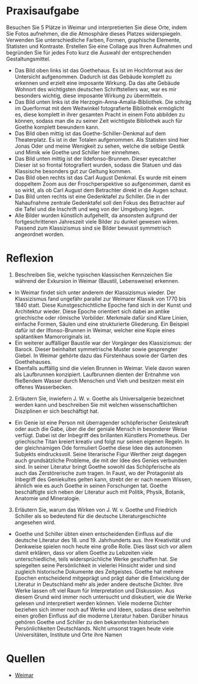 # Praxisaufgabe
Besuchen Sie 5 Plätze in Weimar und interpretierten Sie diese Orte, indem Sie Fotos aufnehmen, die die Atmosphäre dieses Platzes widerspiegeln. Verwenden Sie unterschiedliche Farben, Formen, graphische Elemente, Statisten und Kontraste. Erstellen Sie eine Collage aus Ihren Aufnahmen und begründen Sie für jedes Foto kurz die Auswahl der entsprechenden Gestaltungsmittel.
- Das Bild oben links ist das Goethehaus. Es ist im Hochformat aus der Untersicht aufgenommen. Dadurch ist das Gebäude komplett zu erkennen und erzielt eine imposante Wirkung. Da das alte Gebäude Wohnort des wichtigsten deutschen Schriftstellers war, war es mir besonders wichtig, diese imposante Wirkung zu übermitteln.
- Das Bild unten links ist die Herzogin-Anna-Amalia-Bibliothek. Die schräg im Querformat mit dem Weitwinkel fotografierte Bibliothek ermöglicht es, diese komplett in ihrer gesamten Pracht in einem Foto abbilden zu können, sodass man die zu seiner Zeit wichtigste Bibliothek auch für Goethe komplett bewundern kann.
- Das Bild oben mittig ist das Goethe-Schiller-Denkmal auf dem Theaterplatz. Es ist in der Totalen aufgenommen. Als Statisten sind hier Jonas Oder und meine Wenigkeit zu sehen, welche die selbige Gestik und Mimik wie Goethe und Schiller hier einnehmen.
- Das Bild unten mittig ist der Ildefonso-Brunnen. Dieser eyecatcher Dieser ist so frontal fotografiert wurden, sodass die Statuen und das Klassische besonders gut zur Geltung kommen.
- Das Bild oben rechts ist das Carl August Denkmal. Es wurde mit einem doppeltem Zoom aus der Froschperspektive so aufgenommen, damit es so wirkt, als ob Carl August dem Betrachter direkt in die Augen schaut.
- Das Bild unten rechts ist eine Gedenktafel zu Schiller. Die in der Nahaufnahme zentrale Gedenktafel soll den Fokus des Betrachter auf die Tafel und die Inschrift und weg von der Umgebung legen.
- Alle Bilder wurden künstlich aufgehellt, da ansonsten aufgrund der fortgeschrittenen Jahreszeit viele Bilder zu dunkel gewesen wären. Passend zum Klassizismus sind sie Bilder bewusst symmetrisch angeordnet worden.
# Reflexion
1.  Beschreiben Sie, welche typischen klassischen Kennzeichen Sie während der Exkursion in Weimar (Baustil, Lebensweise) erkennen.
- In Weimar findet sich unter anderem der Klassizismus wieder. Der Klassizismus fand ungefähr parallel zur Weimarer Klassik von 1770 bis 1840 statt. Diese Kunstgeschichtliche Epoche fand sich in der Kunst und Architektur wieder. Diese Epoche orientiert sich dabei an antike griechische oder römische Vorbilder. Merkmale dafür sind Klare Linien, einfache Formen, Säulen und eine strukturierte Gliederung. Ein Beispiel dafür ist der Ilfonso-Brunnen in Weimar, welcher eine Kopie eines spätantiken Mamororiginals ist.
- Ein weiterer auffälliger Baustile war der Vorgänger des Klassizismus: der Barock. Dieser beinhaltet symmetrische Muster sowie gesprengter Giebel. In Weimar gehörte dazu das Fürstenhaus sowie der Garten des Goethehauses.
- Ebenfalls auffällig sind die vielen Brunnen in Weimar. Viele davon waren als Laufbrunnen konzipiert. Laufbrunnen dienten der Entnahme von fließendem Wasser durch Menschen und Vieh und besitzen meist ein offenes Wasserbecken.
2.  Erläutern Sie, inwiefern J. W. v. Goethe als Universalgenie bezeichnet werden kann und beschreiben Sie mit welchen wissenschaftlichen Disziplinen er sich beschäftigt hat.
- Ein Genie ist eine Person mit überragender schöpferischer Geisteskraft oder auch die Gabe, über die der geniale Mensch in besonderer Weise verfügt. Dabei ist der Inbegriff des brillanten Künstlers Prometheus. Der griechische Titan kreiert kreativ und folgt nur seinen eigenen Regeln. In der gleichnamigen Ode formuliert Goethe diese Idee des autonomen Subjekts eindrucksvoll. Seine literarische Figur Werther zeigt dagegen auch grundsätzliche Probleme, die mit der Idee des Genies verbunden sind. In seiner Literatur bringt Goethe sowohl das Schöpferische als auch das Zerstörerische zum tragen. In Faust, wo der Protagonist als Inbegriff des Geniekultes gelten kann, strebt der er nach neuem Wissen, ähnlich wie es auch Goethe in seinen Forschungen tat. Goethe beschäftigte sich neben der Literatur auch mit Politik, Physik, Botanik, Anatomie und Mineralogie.
3.  Erläutern Sie, warum das Wirken von J. W. v. Goethe und Friedrich Schiller als so bedeutend für die deutsche Literaturgeschichte angesehen wird.
- Goethe und Schiller übten einen entscheidenden Einfluss auf die deutsche Literatur des 18. und 19. Jahrhunderts aus. Ihre Kreativität und Denkweise spielen noch heute eine große Rolle. Dies lässt sich vor allem damit erklären, dass vor allem Goethe zu Lebzeiten viele unterschiedliche, teils widersprüchliche Werke geschaffen hat. Sie spiegelten seine Persönlichkeit in vielerlei Hinsicht wider und sind zugleich historische Dokumente des Zeitgeistes. Goethe hat mehrere Epochen entscheidend mitgeprägt und prägt daher die Entwicklung der Literatur in Deutschland mehr als jeder andere deutsche Dichter. Ihre Werke lassen oft viel Raum für Interpretation und Diskussion. Aus diesem Grund wird immer noch untersucht und diskutiert, wie die Werke gelesen und interpretiert werden können. Viele moderne Dichter beziehen sich immer noch auf Werke und Ideen, sodass diese weiterhin einen großen Einfluss auf die moderne Literatur haben. Darüber hinaus gehören Goethe und Schiller zu den bekanntesten historischen Persönlichkeiten Deutschlands. Nicht umsonst tragen heute viele Universitäten, Institute und Orte ihre Namen
# Quellen
- [Weimar](https://www.weimar.de/kultur/sehenswuerdigkeiten/bauten-denkmale-brunnen/)